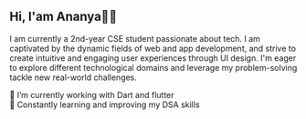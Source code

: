 ## Hi, I'am Ananya👋🏻
 I am currently a 2nd-year CSE student passionate about tech. I am captivated by the dynamic fields of web and app development, and strive to create intuitive and engaging user experiences through UI design.  I'm eager to explore different technological domains and leverage my problem-solving tackle new real-world challenges.

 🔭 I’m currently working with Dart and flutter    
 🌱 Constantly learning and improving my DSA skills
 
<!--

- 🔭 I’m currently working on ...
- 🌱 I’m currently learning ...
- 👯 I’m looking to collaborate on ...
- 🤔 I’m looking for help with ...
- 💬 Ask me about ...
- 📫 How to reach me: ...
- 😄 Pronouns: ...
- ⚡ Fun fact: ...
-->
